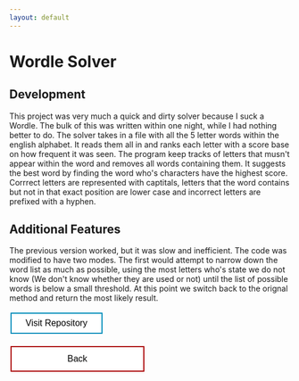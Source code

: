 ```yaml
---
layout: default
---
```

# Wordle Solver

## Development
This project was very much a quick and dirty solver because I suck a Wordle. The bulk of this was written within one night, while I had nothing better to do. The solver takes in a file with all the 5 letter words within the english alphabet. It reads them all in and ranks each letter with a score base on how frequent it was seen. The program keep tracks of letters that musn't appear within the word and removes all words containing them. It suggests the best word by finding the word who's characters have the highest score. Corrrect letters are represented with captitals, letters that the word contains but not in that exact position are lower case and incorrect letters are prefixed with a hyphen.

## Additional Features

The previous version worked, but it was slow and inefficient. The code was modified to have two modes. The first would attempt to narrow down the word list as much as possible, using the most letters who's state we do not know (We don't know whether they are used or not) until the list of possible words is below a small threshold. At this point we switch back to the orignal method and return the most likely result.

<style>
.button {
  border: none;
  color: white;
  text-align: center;
  text-decoration: none;
  display: inline-block;
  font-size: 16px;
  margin: 4px 2px;
  cursor: pointer;
}

.repo {
 padding: 8px 25px;
 background-color: #008CBA;
} /* Blue */


.repo {
  background-color: white;
  color: black;
  border: 2px solid #008CBA;
}

.repo:hover {
  background-color: #008CBA;
  color: white;
}

.back {
  padding: 12px 100px;
  background-color: #aa0405;
} /* Red */

.back {
  background-color: white;
  color: black;
  border: 2px solid #aa0405;
}

.back:hover {
  background-color: #aa0405;
  color: white;
}
</style>

<a target="_blank" 	href="https://github.com/Hypericat/Wordle-Solver"> <button class="button repo">Visit Repository</button></a>

<a href="./"> <button class="button back">Back</button></a>